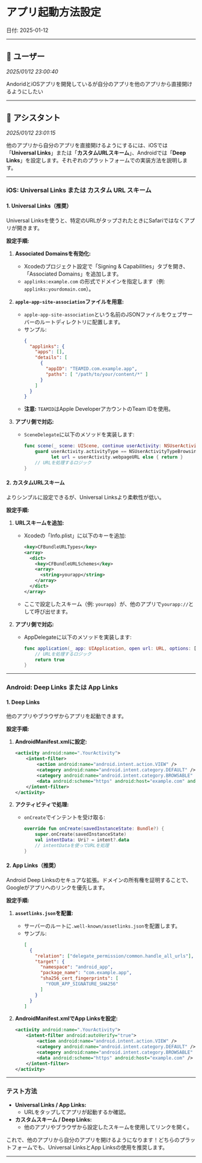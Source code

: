 # アプリ起動方法設定

日付: 2025-01-12

---

## 👤 ユーザー
*2025/01/12 23:00:40*

AndoridとiOSアプリを開発しているが自分のアプリを他のアプリから直接開けるようにしたい

---

## 🤖 アシスタント
*2025/01/12 23:01:15*

他のアプリから自分のアプリを直接開けるようにするには、iOSでは「**Universal Links**」または「**カスタムURLスキーム**」、Androidでは「**Deep Links**」を設定します。それぞれのプラットフォームでの実装方法を説明します。

---

### iOS: Universal Links または カスタム URL スキーム

#### 1. **Universal Links（推奨）**
Universal Linksを使うと、特定のURLがタップされたときにSafariではなくアプリが開きます。

**設定手順:**
1. **Associated Domainsを有効化:**
   - Xcodeのプロジェクト設定で「Signing & Capabilities」タブを開き、「Associated Domains」を追加します。
   - `applinks:example.com` の形式でドメインを指定します（例: `applinks:yourdomain.com`）。

2. **`apple-app-site-association`ファイルを用意:**
   - `apple-app-site-association`という名前のJSONファイルをウェブサーバーのルートディレクトリに配置します。
   - サンプル:
     ```json
     {
       "applinks": {
         "apps": [],
         "details": [
           {
             "appID": "TEAMID.com.example.app",
             "paths": [ "/path/to/your/content/*" ]
           }
         ]
       }
     }
     ```
   - **注意:** `TEAMID`はApple DeveloperアカウントのTeam IDを使用。

3. **アプリ側で対応:**
   - `SceneDelegate`に以下のメソッドを実装します:
     ```swift
     func scene(_ scene: UIScene, continue userActivity: NSUserActivity) {
         guard userActivity.activityType == NSUserActivityTypeBrowsingWeb,
               let url = userActivity.webpageURL else { return }
         // URLを処理するロジック
     }
     ```

#### 2. **カスタムURLスキーム**
よりシンプルに設定できるが、Universal Linksより柔軟性が低い。

**設定手順:**
1. **URLスキームを追加:**
   - Xcodeの「Info.plist」に以下のキーを追加:
     ```xml
     <key>CFBundleURLTypes</key>
     <array>
       <dict>
         <key>CFBundleURLSchemes</key>
         <array>
           <string>yourapp</string>
         </array>
       </dict>
     </array>
     ```
   - ここで設定したスキーム（例: `yourapp`）が、他のアプリで`yourapp://`として呼び出せます。

2. **アプリ側で対応:**
   - AppDelegateに以下のメソッドを実装します:
     ```swift
     func application(_ app: UIApplication, open url: URL, options: [UIApplication.OpenURLOptionsKey : Any] = [:]) -> Bool {
         // URLを処理するロジック
         return true
     }
     ```

---

### Android: Deep Links または App Links

#### 1. **Deep Links**
他のアプリやブラウザからアプリを起動できます。

**設定手順:**
1. **AndroidManifest.xmlに設定:**
   ```xml
   <activity android:name=".YourActivity">
       <intent-filter>
           <action android:name="android.intent.action.VIEW" />
           <category android:name="android.intent.category.DEFAULT" />
           <category android:name="android.intent.category.BROWSABLE" />
           <data android:scheme="https" android:host="example.com" android:pathPrefix="/path" />
       </intent-filter>
   </activity>
   ```

2. **アクティビティで処理:**
   - `onCreate`でインテントを受け取る:
     ```kotlin
     override fun onCreate(savedInstanceState: Bundle?) {
         super.onCreate(savedInstanceState)
         val intentData: Uri? = intent?.data
         // intentDataを使ってURLを処理
     }
     ```

#### 2. **App Links（推奨）**
Android Deep Linksのセキュアな拡張。ドメインの所有権を証明することで、Googleがアプリへのリンクを優先します。

**設定手順:**
1. **`assetlinks.json`を配置:**
   - サーバーのルートに`.well-known/assetlinks.json`を配置します。
   - サンプル:
     ```json
     [
       {
         "relation": ["delegate_permission/common.handle_all_urls"],
         "target": {
           "namespace": "android_app",
           "package_name": "com.example.app",
           "sha256_cert_fingerprints": [
             "YOUR_APP_SIGNATURE_SHA256"
           ]
         }
       }
     ]
     ```

2. **AndroidManifest.xmlでApp Linksを設定:**
   ```xml
   <activity android:name=".YourActivity">
       <intent-filter android:autoVerify="true">
           <action android:name="android.intent.action.VIEW" />
           <category android:name="android.intent.category.DEFAULT" />
           <category android:name="android.intent.category.BROWSABLE" />
           <data android:scheme="https" android:host="example.com" />
       </intent-filter>
   </activity>
   ```

---

### テスト方法
- **Universal Links / App Links:**
  - URLをタップしてアプリが起動するか確認。
- **カスタムスキーム / Deep Links:**
  - 他のアプリやブラウザから設定したスキームを使用してリンクを開く。

これで、他のアプリから自分のアプリを開けるようになります！どちらのプラットフォームでも、Universal LinksとApp Linksの使用を推奨します。

---
